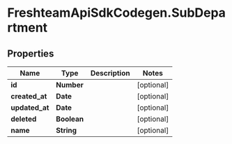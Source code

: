 # FreshteamApiSdkCodegen.SubDepartment

## Properties

| Name           | Type        | Description | Notes      |
| -------------- | ----------- | ----------- | ---------- |
| **id**         | **Number**  |             | [optional] |
| **created_at** | **Date**    |             | [optional] |
| **updated_at** | **Date**    |             | [optional] |
| **deleted**    | **Boolean** |             | [optional] |
| **name**       | **String**  |             | [optional] |
